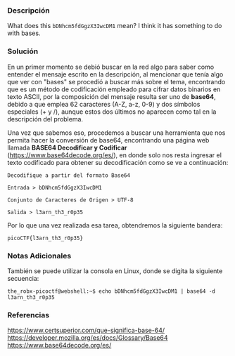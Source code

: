 ### Descripción
What does this `bDNhcm5fdGgzX3IwcDM1` mean? I think it has something to do with bases.
### Solución
En un primer momento se debió buscar en la red algo para saber como entender el mensaje escrito en la descripción, al mencionar que tenía algo que ver con "bases" se procedió a buscar más sobre el tema, encontrando que es un método de codificación empleado para cifrar datos binarios en texto ASCII, por la composición del mensaje resulta ser uno de **base64**, debido a que emplea 62 caracteres (A-Z, a-z, 0-9) y dos símbolos especiales (+ y /), aunque estos dos últimos no aparecen como tal en la descripción del problema.

Una vez que sabemos eso, procedemos a buscar una herramienta que nos permita hacer la conversión de base64, encontrando una página web llamada **BASE64 Decodificar y Codificar** (https://www.base64decode.org/es/), en donde solo nos resta ingresar el texto codificado para obtener su decodificación como se ve a continuación:

```
Decodifique a partir del formato Base64

Entrada > bDNhcm5fdGgzX3IwcDM1

Conjunto de Caracteres de Origen > UTF-8

Salida > l3arn_th3_r0p35
```

Por lo que una vez realizada esa tarea, obtendremos la siguiente bandera:

```
picoCTF{l3arn_th3_r0p35}
```
### Notas Adicionales
También se puede utilizar la consola en Linux, donde se digita la siguiente secuencia:

```shell
the_robx-picoctf@webshell:~$ echo bDNhcm5fdGgzX3IwcDM1 | base64 -d
l3arn_th3_r0p35
```
### Referencias
https://www.certsuperior.com/que-significa-base-64/
https://developer.mozilla.org/es/docs/Glossary/Base64
https://www.base64decode.org/es/